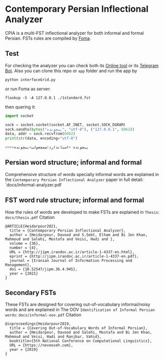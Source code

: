 # Contemporary Persian Inflectional Analyzer
CPIA is a multi-FST inflectional analyzer for both informal and formal Persian. FSTs rules are compiled by [Foma](https://fomafst.github.io/).

## Test
For checking the analyzer you can check both its [Online tool](http://infarsi.herokuapp.com/) or
its [Telegram Bot](https://t.me/infarsi_bot). Also you can clone this repo or `app` folder and run the app by
```batch
python interfaceGrid.py
```
or run Foma as server:
```batch
flookup -S -A 127.0.0.1 ./1standard.fst
```
then quering it:
```python
import socket

sock = socket.socket(socket.AF_INET, socket.SOCK_DGRAM)
sock.sendto(bytes("پیچونده", "utf-8"), ("127.0.0.1", 6062))
data, addr = sock.recvfrom(6062)
print(str(data, encoding="utf-8")

>>><پیچونده <استاندارد:صمفعولی=پیچونده
```
## Persian word structure; informal and formal
Comprehensive structure of words specially informal words are explained in the `Contemporary Persian Inflectional Analyzer` paper in full detail: `docs/informal-analyzer.pdf
## FST word rule structure; informal and formal
How the rules of words are developed to make FSTs are explained in `Thesis`: `docs/thesis.pdf`
Citation
```
@ARTICLE{Heidarpour2021, 
  title = {Contemporary Persian Inflectional Analyzer}, 
  author = {Heidarpour, Davood and S.Sebt, Elham and Bi Jen Khan, Mahmoud and Salehi, Mostafa and Veisi, Hadi and },  
  volume = {36}, 
  number = {4},  
  URL = {http://jipm.irandoc.ac.ir/article-1-4337-en.html},  
  eprint = {http://jipm.irandoc.ac.ir/article-1-4337-en.pdf},  
  journal = {Iranian Journal of Information Processing and Management},   
  doi = {10.52547/jipm.36.4.945},  
  year = {2021}  
}
```
## Secondary FSTs
These FSTs are designed for covering out-of-vocabulary informal/noisy words and are explained in The OOV `Identification of Informal Persian words`: `docs/informal-oov.pdf`
Citation
```
@inproceedings{Heidarpour2019, 
  title = {Covering Out-of-Vocabulary Words of Informal Persian}, 
  author = {Heidarpour, Davood and Salehi, Mostafa and Bi Jen Khan, Mahmoud and Veisi, Hadi and Ranjbar, Vahid},  
  booktitle={5th National Conference on Computational Linguistics},
  URL = {https://neveeseh.com},  
  year = {2019}  
}
```

